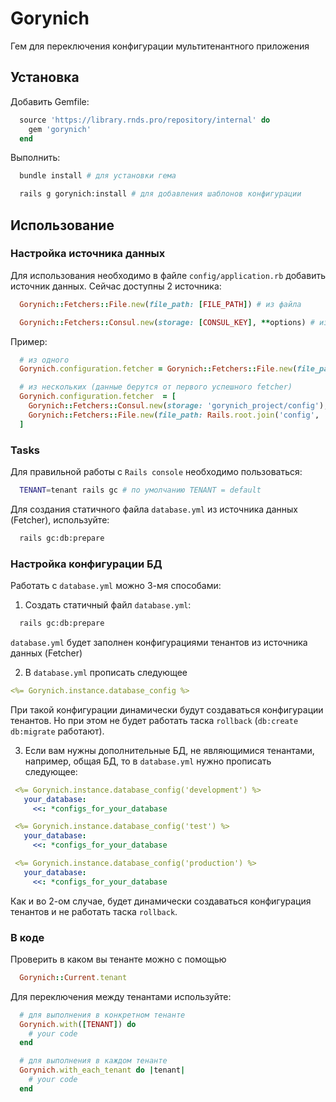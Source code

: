 # Gorynich
Гем для переключения конфигурации мультитенантного приложения

## Установка
Добавить Gemfile:

```ruby
  source 'https://library.rnds.pro/repository/internal' do
    gem 'gorynich'
  end
```

Выполнить:

```bash
  bundle install # для установки гема

  rails g gorynich:install # для добавления шаблонов конфигурации
```

## Использование

### Настройка источника данных

Для использования необходимо в файле `config/application.rb` добавить источник данных. Сейчас доступны 2 источника:

```ruby
  Gorynich::Fetchers::File.new(file_path: [FILE_PATH]) # из файла

  Gorynich::Fetchers::Consul.new(storage: [CONSUL_KEY], **options) # из консула (options - параметры гема https://github.com/WeAreFarmGeek/diplomat)
```

Пример:

```ruby
  # из одного
  Gorynich.configuration.fetcher = Gorynich::Fetchers::File.new(file_path: Rails.root.join('config', 'gorynich_config.yml'))

  # из нескольких (данные берутся от первого успешного fetcher)
  Gorynich.configuration.fetcher  = [
    Gorynich::Fetchers::Consul.new(storage: 'gorynich_project/config'),
    Gorynich::Fetchers::File.new(file_path: Rails.root.join('config', 'gorynich_config.yml'))
  ]
```

### Tasks

Для правильной работы с `Rails console` необходимо пользоваться:

```bash
  TENANT=tenant rails gc # по умолчанию TENANT = default
```

Для создания статичного файла `database.yml` из источника данных (Fetcher), используйте:

```bash
  rails gc:db:prepare
```

### Настройка конфигурации БД

Работать с `database.yml` можно 3-мя способами:

1. Создать статичный файл `database.yml`:

```bash
  rails gc:db:prepare
```

`database.yml` будет заполнен конфигурациями тенантов из источника данных (Fetcher)

2. В `database.yml` прописать следующее

  ```yaml
  <%= Gorynich.instance.database_config %>
  ```

При такой конфигурации динамически будут создаваться конфигурации тенантов. Но при этом не будет работать таска `rollback` (`db:create` `db:migrate` работают).

3. Если вам нужны дополнительные БД, не являющимися тенантами, например, общая БД, то в `database.yml` нужно прописать следующее:

 ```yaml
  <%= Gorynich.instance.database_config('development') %>
    your_database:
      <<: *configs_for_your_database

  <%= Gorynich.instance.database_config('test') %>
    your_database:
      <<: *configs_for_your_database

  <%= Gorynich.instance.database_config('production') %>
    your_database:
      <<: *configs_for_your_database
  ```

Как и во 2-ом случае, будет динамически создаваться конфигурация тенантов и не работать таска `rollback`.

### В коде
Проверить в каком вы тенанте можно с помощью

```ruby
  Gorynich::Current.tenant
```

Для переключения между тенантами используйте:

```ruby
  # для выполнения в конкретном тенанте
  Gorynich.with([TENANT]) do
    # your code
  end

  # для выполнения в каждом тенанте
  Gorynich.with_each_tenant do |tenant|
    # your code
  end
```
